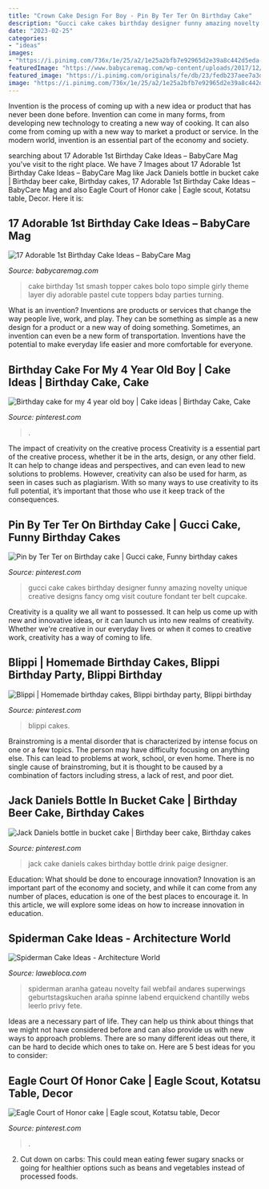 ```yaml
---
title: "Crown Cake Design For Boy - Pin By Ter Ter On Birthday Cake"
description: "Gucci cake cakes birthday designer funny amazing novelty unique creative designs fancy omg visit couture fondant ter belt cupcake"
date: "2023-02-25"
categories:
- "ideas"
images:
- "https://i.pinimg.com/736x/1e/25/a2/1e25a2bfb7e92965d2e39a8c442d5eda--spider-man-cakes--year-old-boy.jpg?b=t"
featuredImage: "https://www.babycaremag.com/wp-content/uploads/2017/12/5eb4ad6dbf2c5d76c2d0570f6102326b.jpg"
featured_image: "https://i.pinimg.com/originals/fe/db/23/fedb237aee7a3d9f235f936280532efa.jpg"
image: "https://i.pinimg.com/736x/1e/25/a2/1e25a2bfb7e92965d2e39a8c442d5eda--spider-man-cakes--year-old-boy.jpg?b=t"
---
```



Invention is the process of coming up with a new idea or product that has never been done before. Invention can come in many forms, from developing new technology to creating a new way of cooking. It can also come from coming up with a new way to market a product or service. In the modern world, invention is an essential part of the economy and society.

	

		
searching about 17 Adorable 1st Birthday Cake Ideas – BabyCare Mag you've visit to the right place. We have 7 Images about 17 Adorable 1st Birthday Cake Ideas – BabyCare Mag like Jack Daniels bottle in bucket cake | Birthday beer cake, Birthday cakes, 17 Adorable 1st Birthday Cake Ideas – BabyCare Mag and also Eagle Court of Honor cake | Eagle scout, Kotatsu table, Decor. Here it is:
		
    
## 17 Adorable 1st Birthday Cake Ideas – BabyCare Mag

<img loading=lazy src="https://www.babycaremag.com/wp-content/uploads/2017/12/5eb4ad6dbf2c5d76c2d0570f6102326b.jpg" onerror="this.onerror=null;this.src='https://tse3.mm.bing.net/th?id=OIP.LWgpPkcAHlpeQWMr7FI84gHaLH&amp;pid=15.1';" alt="17 Adorable 1st Birthday Cake Ideas – BabyCare Mag">

_Source: babycaremag.com_

>cake birthday 1st smash topper cakes bolo topo simple girly theme layer diy adorable pastel cute toppers bday parties turning. 

	

What is an invention?
Inventions are products or services that change the way people live, work, and play. They can be something as simple as a new design for a product or a new way of doing something. Sometimes, an invention can even be a new form of transportation. Inventions have the potential to make everyday life easier and more comfortable for everyone.

    
## Birthday Cake For My 4 Year Old Boy | Cake Ideas | Birthday Cake, Cake

<img loading=lazy src="https://i.pinimg.com/736x/1e/25/a2/1e25a2bfb7e92965d2e39a8c442d5eda--spider-man-cakes--year-old-boy.jpg?b=t" onerror="this.onerror=null;this.src='https://tse1.mm.bing.net/th?id=OIP.H49Kb9Qgayb8YFrxdiNIjAHaJ4&amp;pid=15.1';" alt="Birthday cake for my 4 year old boy | Cake ideas | Birthday Cake, Cake">

_Source: pinterest.com_

>. 

	

The impact of creativity on the creative process
Creativity is a essential part of the creative process, whether it be in the arts, design, or any other field. It can help to change ideas and perspectives, and can even lead to new solutions to problems. However, creativity can also be used for harm, as seen in cases such as plagiarism. With so many ways to use creativity to its full potential, it’s important that those who use it keep track of the consequences.

    
## Pin By Ter Ter On Birthday Cake | Gucci Cake, Funny Birthday Cakes

<img loading=lazy src="https://i.pinimg.com/originals/fe/db/23/fedb237aee7a3d9f235f936280532efa.jpg" onerror="this.onerror=null;this.src='https://tse3.mm.bing.net/th?id=OIP.KEqTRMCA6n6C_jLEczxkGgHaJ4&amp;pid=15.1';" alt="Pin by Ter Ter on Birthday cake | Gucci cake, Funny birthday cakes">

_Source: pinterest.com_

>gucci cake cakes birthday designer funny amazing novelty unique creative designs fancy omg visit couture fondant ter belt cupcake. 

	

Creativity is a quality we all want to possessed. It can help us come up with new and innovative ideas, or it can launch us into new realms of creativity. Whether we're creative in our everyday lives or when it comes to creative work, creativity has a way of coming to life.

    
## Blippi | Homemade Birthday Cakes, Blippi Birthday Party, Blippi Birthday

<img loading=lazy src="https://i.pinimg.com/736x/9f/36/60/9f366099e15fad87d6558b95ef732d03.jpg" onerror="this.onerror=null;this.src='https://tse3.mm.bing.net/th?id=OIP.A9Bp6d3PNU7bGPwnUR8nEAHaJE&amp;pid=15.1';" alt="Blippi | Homemade birthday cakes, Blippi birthday party, Blippi birthday">

_Source: pinterest.com_

>blippi cakes. 

	

Brainstroming is a mental disorder that is characterized by intense focus on one or a few topics. The person may have difficulty focusing on anything else. This can lead to problems at work, school, or even home. There is no single cause of brainstroming, but it is thought to be caused by a combination of factors including stress, a lack of rest, and poor diet.

    
## Jack Daniels Bottle In Bucket Cake | Birthday Beer Cake, Birthday Cakes

<img loading=lazy src="https://i.pinimg.com/736x/77/db/bc/77dbbce1e233f984d79a11d5ae6d7037.jpg" onerror="this.onerror=null;this.src='https://tse4.mm.bing.net/th?id=OIP.S_eeMWrWtLAweZXAC6s4eAHaJ3&amp;pid=15.1';" alt="Jack Daniels bottle in bucket cake | Birthday beer cake, Birthday cakes">

_Source: pinterest.com_

>jack cake daniels cakes birthday bottle drink paige designer. 

	

Education: What should be done to encourage innovation?
Innovation is an important part of the economy and society, and while it can come from any number of places, education is one of the best places to encourage it. In this article, we will explore some ideas on how to increase innovation in education.

    
## Spiderman Cake Ideas - Architecture World

<img loading=lazy src="https://lawebloca.com/wp-content/uploads/2012/11/spiderman-diy-cake.jpg" onerror="this.onerror=null;this.src='https://tse4.mm.bing.net/th?id=OIP.Ealpo9CvKDaMfhFMSFKG_gHaJ4&amp;pid=15.1';" alt="Spiderman Cake Ideas - Architecture World">

_Source: lawebloca.com_

>spiderman aranha gateau novelty fail webfail andares superwings geburtstagskuchen araña spinne labend erquickend chantilly webs leerlo privy fete. 

	

Ideas are a necessary part of life. They can help us think about things that we might not have considered before and can also provide us with new ways to approach problems. There are so many different ideas out there, it can be hard to decide which ones to take on. Here are 5 best ideas for you to consider: 

    
## Eagle Court Of Honor Cake | Eagle Scout, Kotatsu Table, Decor

<img loading=lazy src="https://i.pinimg.com/originals/60/fe/35/60fe35ee03a3a2fabf408bba3b18f4e6.jpg" onerror="this.onerror=null;this.src='https://tse2.mm.bing.net/th?id=OIP.MzsD5-sFhF-n6YFLjoniiwHaNK&amp;pid=15.1';" alt="Eagle Court of Honor cake | Eagle scout, Kotatsu table, Decor">

_Source: pinterest.com_

>. 

	

2. Cut down on carbs: This could mean eating fewer sugary snacks or going for healthier options such as beans and vegetables instead of processed foods.

